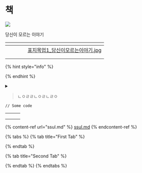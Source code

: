 # 책

![](../.gitbook/assets/표지목업1\_당신이모르는이야기.jpg)

당신이 모르는 이야기

<table data-card-size="large" data-view="cards"><thead><tr><th></th><th></th><th></th><th data-type="select"></th><th data-hidden data-type="files"></th></tr></thead><tbody><tr><td></td><td></td><td></td><td></td><td><a href="../.gitbook/assets/표지목업1_당신이모르는이야기.jpg">표지목업1_당신이모르는이야기.jpg</a></td></tr><tr><td></td><td></td><td></td><td></td><td></td></tr><tr><td></td><td></td><td></td><td></td><td></td></tr></tbody></table>

{% hint style="info" %}

{% endhint %}

<details>

<summary></summary>



</details>

> ㄴㅇㄹㄹㄴㅇㄹㄴㄹㅇ

```
// Some code
```

|   |   |   |
| - | - | - |
|   |   |   |
|   |   |   |
|   |   |   |

{% content-ref url="ssul.md" %}
[ssul.md](ssul.md)
{% endcontent-ref %}

{% tabs %}
{% tab title="First Tab" %}

{% endtab %}

{% tab title="Second Tab" %}

{% endtab %}
{% endtabs %}

